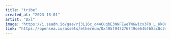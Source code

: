 ```yaml
---
title: "tribe"
created_at: "2023-18-01"
artist: "Dxl"
image: "https://i.seadn.io/gae/rj3L16c_o44CuqbE3NNFEweTW6wicx3F9_L_KkOHSS4n2pBVLPMX8cpZvTQNXLxCtwSpN7V43XIkomOuFlVt0iK6ZxlGPj-RWG-A?auto=format&w=1000"
link: "https://opensea.io/assets/ethereum/0x495f947276749ce646f68ac8c248420045cb7b5e/30308823913561844783078551781671602747242701333062520195828502929879469129729"
---
```

